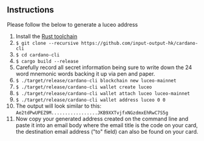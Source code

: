 <div class="row">
    <div class="col-lg-offset-3 col-lg-6 col-md-offset-2 col-md-8 col-xs-offset-1 col-xs-10 text-center">
        <h2 class="sub_heading_blue">Instructions</h2>
        <p>Please follow the below to generate a luceo address</p>
        <ol>
          <li>Install the <a href="https://www.rust-lang.org/tools/install">Rust toolchain</a></li>
          <li><code>$ git clone --recursive https://github.com/input-output-hk/cardano-cli</code></li>
          <li><code>$ cd cardano-cli</code></li>
          <li><code>$ cargo build --release</code></li>
          <li>Carefully record all secret information being sure to write down the 24 word mnemonic words backing it up via pen and paper.</li>
          <li><code>$ ./target/release/cardano-cli blockchain new luceo-mainnet</code></li>
          <li><code>$ ./target/release/cardano-cli wallet create luceo</code></li>
          <li><code>$ ./target/release/cardano-cli wallet attach luceo luceo-mainnet</code></li>
          <li><code>$ ./target/release/cardano-cli wallet address luceo 0 0</code></li>
          <li>The output will look similar to this:  <code>Ae2tdPwUPEZ9M.................JKB9XXTvjfxNGzdmxEhRwC7S5g</code></li>
          <li>Now copy your generated address created on the command line and paste it into an email body where the email title is the code on your card, the destination email address ("to" field) can also be found on your card.</li>
        </ol>
    </div>
</div>
